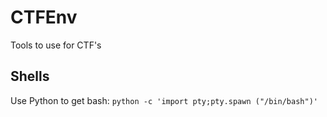 # CTFEnv
Tools to use for CTF's



## Shells 
Use Python to get bash: `python -c 'import pty;pty.spawn ("/bin/bash")'`
